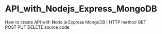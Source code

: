 # API_with_Nodejs_Express_MongoDB

How to create API with Node.js Express MongoDB | HTTP method GET POST PUT DELETE source code
